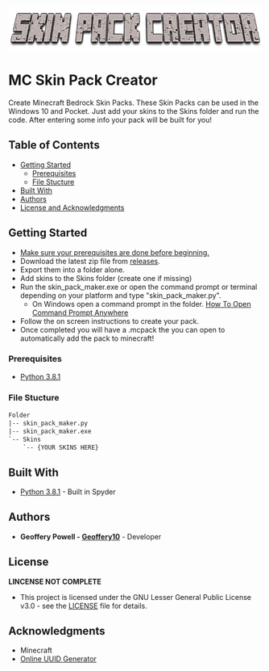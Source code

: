 <p align="center">
<img align="center" width="750" height="90" src="https://github.com/Geoffery10/MC-Skin-Pack-Creator/blob/master/logo.png?raw=true">
</p>

# MC Skin Pack Creator
 Create Minecraft Bedrock Skin Packs. These Skin Packs can be used in the Windows 10 and Pocket. Just add your skins to the Skins folder and run the code. After entering some info your pack will be built for you!

## Table of Contents
* [Getting Started](https://github.com/Geoffery10/MC-Skin-Pack-Creator#getting-started)
  * [Prerequisites](https://github.com/Geoffery10/MC-Skin-Pack-Creator#prerequisites)
  * [File Stucture](https://github.com/Geoffery10/MC-Skin-Pack-Creator#file-stucture)
* [Built With](https://github.com/Geoffery10/MC-Skin-Pack-Creator#built-with)
* [Authors](https://github.com/Geoffery10/MC-Skin-Pack-Creator#authors)
* [License and Acknowledgments](https://github.com/Geoffery10/BMC-Skin-Pack-Creator#license)


## Getting Started
* [Make sure your prerequisites are done before beginning.](https://github.com/Geoffery10/MC-Skin-Pack-Creator#prerequisites)
* Download the latest zip file from [releases](https://github.com/Geoffery10/MC-Skin-Pack-Creator/releases). 
* Export them into a folder alone. 
* Add skins to the Skins folder (create one if missing)
* Run the skin_pack_maker.exe or open the command prompt or terminal depending on your platform and type "skin_pack_maker.py". 
  * On Windows open a command prompt in the folder. [How To Open Command Prompt Anywhere](https://www.thewindowsclub.com/how-to-open-command-prompt-from-right-click-menu/)
* Follow the on screen instructions to create your pack.
* Once completed you will have a .mcpack the you can open to automatically add the pack to minecraft!

### Prerequisites

* [Python 3.8.1](https://www.python.org/downloads/)

### File Stucture
```
Folder
|-- skin_pack_maker.py
|-- skin_pack_maker.exe
`-- Skins
    `-- {YOUR SKINS HERE}
```

## Built With

* [Python 3.8.1](https://www.python.org/downloads/) - Built in Spyder

## Authors

* **Geoffery Powell - [Geoffery10](https://github.com/Geoffery10)** - Developer

## License

**LINCENSE NOT COMPLETE**
* This project is licensed under the GNU Lesser General Public License v3.0 - see the [LICENSE](LICENSE) file for details.

## Acknowledgments
* Minecraft
* [Online UUID Generator](https://www.uuidgenerator.net/version4)
